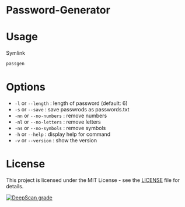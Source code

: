 # Password-Generator
# Usage
Symlink
```bash
passgen
```
# Options
* `-l` or `--length` : length of password (default: 6)
* `-s` or `--save` : save passwrods as passwords.txt
* `-nn` or `--no-numbers` : remove numbers
* `-nl` or `--no-letters` : remove letters
* `-ns` or `--no-symbols` : remove symbols
* `-h` or `--help` : display help for command
* `-v` or `--version` : show the version

# License
This project is licensed under the MIT License - see the [LICENSE](License.md) file for details.

[![DeepScan grade](https://deepscan.io/api/teams/19512/projects/24476/branches/755799/badge/grade.svg)](https://deepscan.io/dashboard#view=project&tid=19512&pid=24476&bid=755799)
